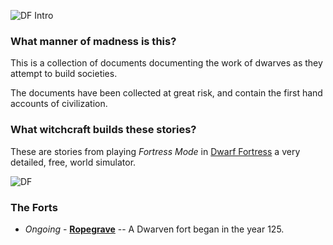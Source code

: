 ![DF Intro](http://f.cl.ly/items/1f3f390a3x0Y1s2l1d0S/dwarf-fortress-thumb.jpg)

### What manner of madness is this?

This is a collection of documents documenting the work of dwarves as they attempt to build societies.

The documents have been collected at great risk, and contain the first hand accounts of civilization.

### What witchcraft builds these stories?

These are stories from playing *Fortress Mode* in [Dwarf Fortress](http://www.bay12games.com/dwarves/) a
very detailed, free,  world simulator.

![DF](http://pixxx.wtf.cat/image/1I2U2S0K162O/title.png)

### The Forts

  * *Ongoing* - **[Ropegrave](./The%20Infinite%20Realms/Ropegrave)** -- A Dwarven fort began in the year 125.
